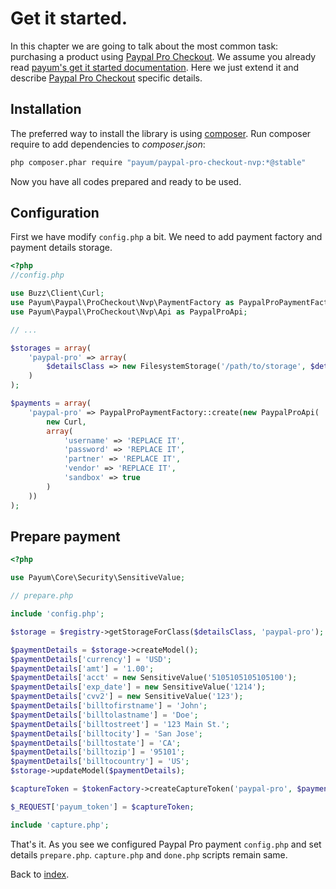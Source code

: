 # Get it started.

In this chapter we are going to talk about the most common task: purchasing a product using [Paypal Pro Checkout](https://www.paypal.com/webapps/mpp/paypal-payments-pro).
We assume you already read [payum's get it started documentation](https://github.com/Payum/Payum/blob/master/docs/get-it-started.md).
Here we just extend it and describe [Paypal Pro Checkout](https://www.paypal.com/webapps/mpp/paypal-payments-pro) specific details.

## Installation

The preferred way to install the library is using [composer](http://getcomposer.org/).
Run composer require to add dependencies to _composer.json_:

```bash
php composer.phar require "payum/paypal-pro-checkout-nvp:*@stable"
```

Now you have all codes prepared and ready to be used.

## Configuration

First we have modify `config.php` a bit.
We need to add payment factory and payment details storage.

```php
<?php
//config.php

use Buzz\Client\Curl;
use Payum\Paypal\ProCheckout\Nvp\PaymentFactory as PaypalProPaymentFactory;
use Payum\Paypal\ProCheckout\Nvp\Api as PaypalProApi;

// ...

$storages = array(
    'paypal-pro' => array(
        $detailsClass => new FilesystemStorage('/path/to/storage', $detailsClass)
    )
);

$payments = array(
    'paypal-pro' => PaypalProPaymentFactory::create(new PaypalProApi(
        new Curl,
        array(
            'username' => 'REPLACE IT',
            'password' => 'REPLACE IT',
            'partner' => 'REPLACE IT',
            'vendor' => 'REPLACE IT',
            'sandbox' => true
        )
    ))
);
```

## Prepare payment

```php
<?php

use Payum\Core\Security\SensitiveValue;

// prepare.php

include 'config.php';

$storage = $registry->getStorageForClass($detailsClass, 'paypal-pro');

$paymentDetails = $storage->createModel();
$paymentDetails['currency'] = 'USD';
$paymentDetails['amt'] = '1.00';
$paymentDetails['acct' = new SensitiveValue('5105105105105100');
$paymentDetails['exp_date'] = new SensitiveValue('1214');
$paymentDetails['cvv2'] = new SensitiveValue('123');
$paymentDetails['billtofirstname'] = 'John';
$paymentDetails['billtolastname'] = 'Doe';
$paymentDetails['billtostreet'] = '123 Main St.';
$paymentDetails['billtocity'] = 'San Jose';
$paymentDetails['billtostate'] = 'CA';
$paymentDetails['billtozip'] = '95101';
$paymentDetails['billtocountry'] = 'US';
$storage->updateModel($paymentDetails);

$captureToken = $tokenFactory->createCaptureToken('paypal-pro', $paymentDetails, 'create_recurring_payment.php');

$_REQUEST['payum_token'] = $captureToken;

include 'capture.php';
```

That's it. As you see we configured Paypal Pro payment `config.php` and set details `prepare.php`.
`capture.php` and `done.php` scripts remain same.

Back to [index](index.md).
